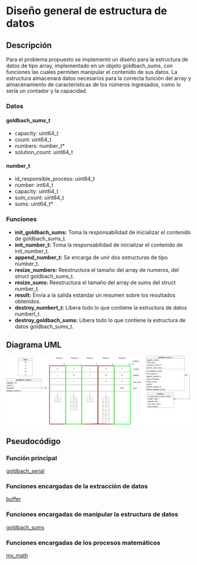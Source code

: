 # Diseño general de estructura de datos

## Descripción

Para el problema propuesto se implementó un diseño para la estructura de datos de tipo array, implementado en un objeto goldbach_sums, con funciones las cuales permiten manipular el contenido de sus datos. La estructura almacenará datos necesarios para la correcta función del array y almacenamiento de características de los números ingresados, como lo sería un contador y la capacidad.

### Datos

#### goldbach_sums_t

* capacity: uint64_t
* count: uint64_t
* numbers: number_t*
* solution_count: uint64_t

#### number_t

* id_responsible_process: uint64_t
* number: int64_t
* capacity: uint64_t
* sum_count: uint64_t
* sums: uint64_t*

### Funciones

* **init_goldbach_sums:** Toma la responsabilidad de inicializar el contenido de goldbach_sums_t.
* **init_number_t:** Toma la responsabilidad de inicializar el contenido de init_number_t.
* **append_number_t:** Se encarga de unir dos estructuras de tipo number_t.
* **resize_numbers:** Reestructura el tamaño del array de numeros, del struct goldbach_sums_t.
* **resize_sums:** Reestructura el tamaño del array de sums del struct number_t.
* **result:** Envía a la salida estándar un resumen sobre los resultados obtenidos.
* **destroy_numbert_t:** Libera todo lo que contiene la estructura de datos numbert_t.
* **destroy_goldbach_sums:** Libera todo lo que contiene la estructura de datos goldbach_sums_t.

## Diagrama UML

![Diseño general de estructura de datos](./SVG/EstructuraDeDatos.svg)

## Pseudocódigo

### Función principal

[goldbach_serial](./pseudocode/goldbach_serial.pseudo)

### Funciones encargadas de la extracción de datos

[buffer](./pseudocode/buffer.pseudo)

### Funciones encargadas de manipular la estructura de datos

[goldbach_sums](./pseudocode/goldbach_sums.pseudo)

### Funciones encargadas de los procesos matemáticos

[my_math](./pseudocode/my_math.pseudo)
